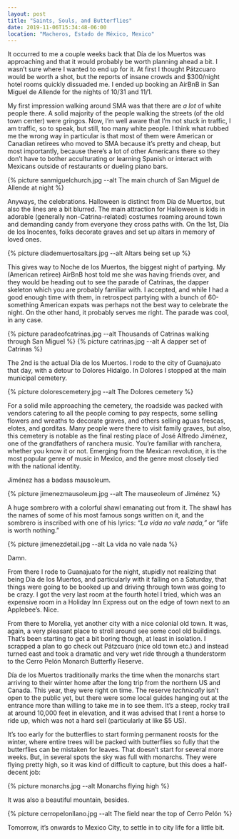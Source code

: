 ```yaml
---
layout: post
title: "Saints, Souls, and Butterflies"
date: 2019-11-06T15:34:48-06:00
location: "Macheros, Estado de México, Mexico"
---
```


It occurred to me a couple weeks back that Día de los Muertos was approaching and that it would probably be worth planning ahead a bit. I wasn’t sure where I wanted to end up for it. At first I thought Pátzcuaro would be worth a shot, but the reports of insane crowds and $300/night hotel rooms quickly dissuaded me. I ended up booking an AirBnB in San Miguel de Allende for the nights of 10/31 and 11/1.

My first impression walking around SMA was that there are _a lot_ of white people there. A solid majority of the people walking the streets (of the old town center) were gringos. Now, I’m well aware that I’m not stuck in traffic, I am traffic, so to speak, but still, too many white people. I think what rubbed me the wrong way in particular is that most of them were American or Canadian retirees who moved to SMA because it’s pretty and cheap, but most importantly, because there’s a lot of other Americans there so they don’t have to bother acculturating or learning Spanish or interact with Mexicans outside of restaurants or dueling piano bars.

{% picture sanmiguelchurch.jpg --alt The main church of San Miguel de Allende at night %}

Anyways, the celebrations. Halloween is distinct from Día de Muertos, but also the lines are a bit blurred. The main attraction for Halloween is kids in adorable (generally non-Catrina-related) costumes roaming around town and demanding candy from everyone they cross paths with. On the 1st, Día de los Inocentes, folks decorate graves and set up altars in memory of loved ones.

{% picture diademuertosaltars.jpg --alt Altars being set up %}

This gives way to Noche de los Muertos, the biggest night of partying. My (American retiree) AirBnB host told me she was having friends over, and they would be heading out to see the parade of Catrinas, the dapper skeleton which you are probably familiar with. I accepted, and while I had a good enough time with them, in retrospect partying with a bunch of 60-something American expats was perhaps not the best way to celebrate the night. On the other hand, it probably serves me right. The parade was cool, in any case.

{% picture paradeofcatrinas.jpg --alt Thousands of Catrinas walking through San Miguel %}
{% picture catrinas.jpg --alt A dapper set of Catrinas %}

The 2nd is the actual Día de los Muertos. I rode to the city of Guanajuato that day, with a detour to Dolores Hidalgo. In Dolores I stopped at the main municipal cemetery.

{% picture dolorescemetery.jpg --alt The Dolores cemetery %}

For a solid mile approaching the cemetery, the roadside was packed with vendors catering to all the people coming to pay respects, some selling flowers and wreaths to decorate graves, and others selling aguas frescas, elotes, and gorditas. Many people were there to visit family graves, but also, this cemetery is notable as the final resting place of José Alfredo Jiménez, one of the grandfathers of ranchera music. You’re familiar with ranchera, whether you know it or not. Emerging from the Mexican revolution, it is the most popular genre of music in Mexico, and the genre most closely tied with the national identity.

Jiménez has a badass mausoleum.

{% picture jimenezmausoleum.jpg --alt The mauseoleum of Jiménez %}

A huge sombrero with a colorful shawl emanating out from it. The shawl has the names of some of his most famous songs written on it, and the sombrero is inscribed with one of his lyrics: _“La vida no vale nada,”_ or “life is worth nothing.”

{% picture jimenezdetail.jpg --alt La vida no vale nada %}

Damn.

From there I rode to Guanajuato for the night, stupidly not realizing that being Día de los Muertos, and particularly with it falling on a Saturday, that things were going to be booked up and driving through town was going to be crazy. I got the very last room at the fourth hotel I tried, which was an expensive room in a Holiday Inn Express out on the edge of town next to an Applebee’s. Nice.

From there to Morelia, yet another city with a nice colonial old town. It was, again, a very pleasant place to stroll around see some cool old buildings. That’s been starting to get a bit boring though, at least in isolation. I scrapped a plan to go check out Pátzcuaro (nice old town etc.) and instead turned east and took a dramatic and very wet ride through a thunderstorm to the Cerro Pelón Monarch Butterfly Reserve.

Día de los Muertos traditionally marks the time when the monarchs start arriving to their winter home after the long trip from the northern US and Canada. This year, they were right on time. The reserve _technically_ isn’t open to the public yet, but there were some local guides hanging out at the entrance more than willing to take me in to see them. It’s a steep, rocky trail at around 10,000 feet in elevation, and it was advised that I rent a horse to ride up, which was not a hard sell (particularly at like $5 US).

It’s too early for the butterflies to start forming permanent roosts for the winter, where entire trees will be packed with butterflies so fully that the butterflies can be mistaken for leaves. That doesn’t start for several more weeks. But, in several spots the sky was full with monarchs. They were flying pretty high, so it was kind of difficult to capture, but this does a half-decent job:

{% picture monarchs.jpg --alt Monarchs flying high %}

It was also a beautiful mountain, besides.

{% picture cerropelonllano.jpg --alt The field near the top of Cerro Pelón %}

Tomorrow, it’s onwards to Mexico City, to settle in to city life for a little bit.

